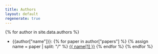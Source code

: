 ```yaml
---
title: Authors
layout: default
regenerate: true
---
```


{% for author in site.data.authors %}
- {{author["name"]}}: {% for paper in author["papers"] %} {% assign name = paper | split: "/" %} [{{ name[1] }}](/{{paper}}) {% endfor %}
{% endfor %}
